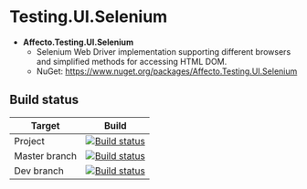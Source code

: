 # Testing.UI.Selenium
* **Affecto.Testing.UI.Selenium**
  * Selenium Web Driver implementation supporting different browsers and simplified methods for accessing HTML DOM.
  * NuGet: https://www.nuget.org/packages/Affecto.Testing.UI.Selenium

## Build status

| Target | Build |
| -----------------------|------------------|
| Project | [![Build status](https://ci.appveyor.com/api/projects/status/9akljy4o6qps7lbo?svg=true)](https://ci.appveyor.com/project/johannesvaltonen/dotnet-testing-ui-selenium) |
| Master branch | [![Build status](https://ci.appveyor.com/api/projects/status/9akljy4o6qps7lbo/branch/master?svg=true)](https://ci.appveyor.com/project/johannesvaltonen/dotnet-testing-ui-selenium/branch/master) |
| Dev branch | [![Build status](https://ci.appveyor.com/api/projects/status/9akljy4o6qps7lbo/branch/dev?svg=true)](https://ci.appveyor.com/project/johannesvaltonen/dotnet-testing-ui-selenium/branch/dev) |
